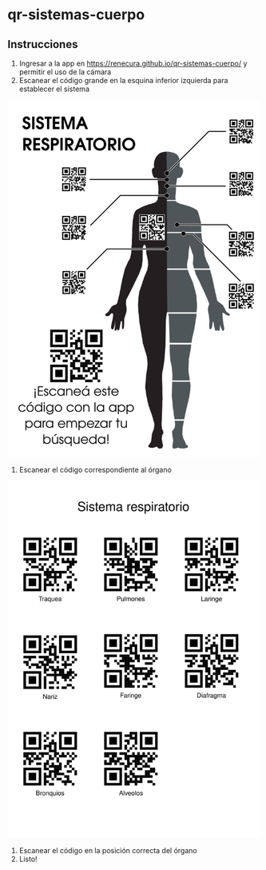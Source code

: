 # qr-sistemas-cuerpo

## Instrucciones

1. Ingresar a la app en https://renecura.github.io/qr-sistemas-cuerpo/ y permitir el uso de la cámara
1. Escanear el código grande en la esquina inferior izquierda para establecer el sistema 

![alt text](print/respiratorio/poster-sistema-respiratorio.png)

1. Escanear el código correspondiente al órgano 

![alt text](print/respiratorio/qr-@respiratorio.png)

1. Escanear el código en la posición correcta del órgano
1. Listo!
 
